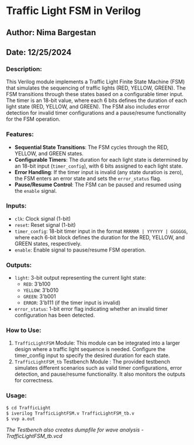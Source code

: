 # Traffic Light FSM in Verilog

## Author: Nima Bargestan
## Date: 12/25/2024

### Description:
This Verilog module implements a Traffic Light Finite State Machine (FSM) that simulates the sequencing of traffic lights (RED, YELLOW, GREEN). The FSM transitions through these states based on a configurable timer input. The timer is an 18-bit value, where each 6 bits defines the duration of each light state (RED, YELLOW, and GREEN). The FSM also includes error detection for invalid timer configurations and a pause/resume functionality for the FSM operation.

### Features:
- **Sequential State Transitions**: The FSM cycles through the RED, YELLOW, and GREEN states.
- **Configurable Timers**: The duration for each light state is determined by an 18-bit input (`timer_config`), with 6 bits assigned to each light state.
- **Error Handling**: If the timer input is invalid (any state duration is zero), the FSM enters an error state and sets the `error_status` flag.
- **Pause/Resume Control**: The FSM can be paused and resumed using the `enable` signal.

### Inputs:
- `clk`: Clock signal (1-bit)
- `reset`: Reset signal (1-bit)
- `timer_config`: 18-bit timer input in the format `RRRRRR | YYYYYY | GGGGGG`, where each 6-bit block defines the duration for the RED, YELLOW, and GREEN states, respectively.
- `enable`: Enable signal to pause/resume FSM operation.

### Outputs:
- `light`: 3-bit output representing the current light state:
  - `RED`: 3'b100
  - `YELLOW`: 3'b010
  - `GREEN`: 3'b001
  - `ERROR`: 3'b111 (if the timer input is invalid)
- `error_status`: 1-bit error flag indicating whether an invalid timer configuration has been detected.

### How to Use:
1. `TrafficLightFSM` Module: This module can be integrated into a larger design where a traffic light sequence is needed. Configure the timer_config input to specify the desired duration for each state.
2. `TrafficLightFSM_tb` Testbench Module : The provided testbench simulates different scenarios such as valid timer configurations, error detection, and pause/resume functionality. It also monitors the outputs for correctness.

### Usage:
```bash
$ cd TrafficLight
$ iverilog TrafficLightFSM.v TrafficLightFSM_tb.v
$ vvp a.out
```
*The Testbench also creates dumpfile for wave analysis - TrafficLightFSM_tb.vcd*